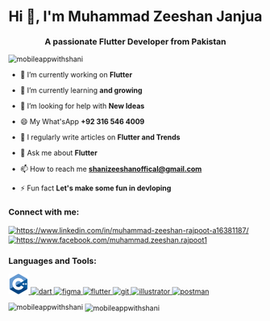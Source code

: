 <h1 align="center">Hi 👋, I'm Muhammad Zeeshan Janjua</h1>
<h3 align="center">A passionate Flutter Developer from Pakistan</h3>

<p align="left"> <img src="https://komarev.com/ghpvc/?username=mobileappwithshani&label=Profile%20views&color=0e75b6&style=flat" alt="mobileappwithshani" /> </p>



- 🔭 I’m currently working on **Flutter**

- 🌱 I’m currently learning **and growing**

- 🤝 I’m looking for help with **New Ideas**

- 😄 My What'sApp **+92 316 546 4009**

- 📝 I regularly write articles on **Flutter and Trends**

- 💬 Ask me about **Flutter**

- 📫 How to reach me **shanizeeshanoffical@gmail.com**

- ⚡ Fun fact **Let's make some fun in devloping**

<h3 align="left">Connect with me:</h3>
<p align="left">
<a href="https://linkedin.com/in/https://www.linkedin.com/in/muhammad-zeeshan-rajpoot-a16381187/" target="blank"><img align="center" src="https://raw.githubusercontent.com/rahuldkjain/github-profile-readme-generator/master/src/images/icons/Social/linked-in-alt.svg" alt="https://www.linkedin.com/in/muhammad-zeeshan-rajpoot-a16381187/" height="30" width="40" /></a>
<a href="https://fb.com/https://www.facebook.com/muhammad.zeeshan.rajpoot1" target="blank"><img align="center" src="https://raw.githubusercontent.com/rahuldkjain/github-profile-readme-generator/master/src/images/icons/Social/facebook.svg" alt="https://www.facebook.com/muhammad.zeeshan.rajpoot1" height="30" width="40" /></a>
</p>

<h3 align="left">Languages and Tools:</h3>
<p align="left"> <a href="https://www.w3schools.com/cpp/" target="_blank" rel="noreferrer"> <img src="https://raw.githubusercontent.com/devicons/devicon/master/icons/cplusplus/cplusplus-original.svg" alt="cplusplus" width="40" height="40"/> </a> <a href="https://dart.dev" target="_blank" rel="noreferrer"> <img src="https://www.vectorlogo.zone/logos/dartlang/dartlang-icon.svg" alt="dart" width="40" height="40"/> </a> <a href="https://www.figma.com/" target="_blank" rel="noreferrer"> <img src="https://www.vectorlogo.zone/logos/figma/figma-icon.svg" alt="figma" width="40" height="40"/> </a> <a href="https://flutter.dev" target="_blank" rel="noreferrer"> <img src="https://www.vectorlogo.zone/logos/flutterio/flutterio-icon.svg" alt="flutter" width="40" height="40"/> </a> <a href="https://git-scm.com/" target="_blank" rel="noreferrer"> <img src="https://www.vectorlogo.zone/logos/git-scm/git-scm-icon.svg" alt="git" width="40" height="40"/> </a> <a href="https://www.adobe.com/in/products/illustrator.html" target="_blank" rel="noreferrer"> <img src="https://www.vectorlogo.zone/logos/adobe_illustrator/adobe_illustrator-icon.svg" alt="illustrator" width="40" height="40"/> </a> <a href="https://postman.com" target="_blank" rel="noreferrer"> <img src="https://www.vectorlogo.zone/logos/getpostman/getpostman-icon.svg" alt="postman" width="40" height="40"/> </a> </p>

<p><img align="left" src="https://github-readme-stats.vercel.app/api/top-langs?username=mobileappwithshani&show_icons=true&locale=en&layout=compact" alt="mobileappwithshani" /></p>

<p>&nbsp;<img align="center" src="https://github-readme-stats.vercel.app/api?username=mobileappwithshani&show_icons=true&locale=en" alt="mobileappwithshani" /></p>


